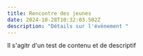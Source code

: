 ```yaml
---
title: Rencontre des jeunes
date: 2024-10-28T10:32:03.502Z
description: "Détails sur l'évènement "
---
```

I﻿l s'agitr d'un test de contenu et de descriptif
